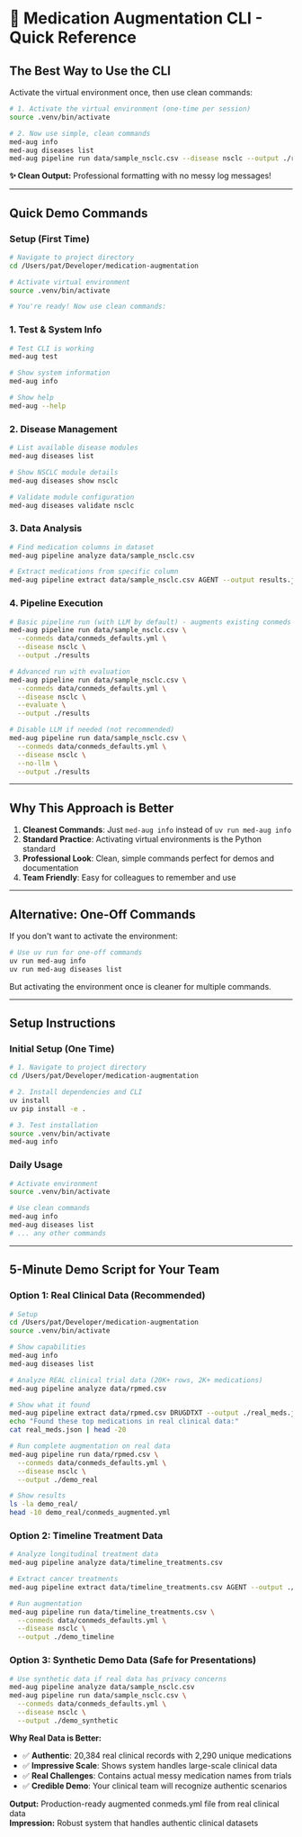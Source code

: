 # 🚀 Medication Augmentation CLI - Quick Reference

## **The Best Way to Use the CLI**

Activate the virtual environment once, then use clean commands:

```bash
# 1. Activate the virtual environment (one-time per session)
source .venv/bin/activate

# 2. Now use simple, clean commands
med-aug info
med-aug diseases list
med-aug pipeline run data/sample_nsclc.csv --disease nsclc --output ./results
```

**✨ Clean Output:** Professional formatting with no messy log messages!

---

## **Quick Demo Commands**

### **Setup (First Time)**
```bash
# Navigate to project directory
cd /Users/pat/Developer/medication-augmentation

# Activate virtual environment  
source .venv/bin/activate

# You're ready! Now use clean commands:
```

### **1. Test & System Info**
```bash
# Test CLI is working
med-aug test

# Show system information  
med-aug info

# Show help
med-aug --help
```

### **2. Disease Management**
```bash
# List available disease modules
med-aug diseases list

# Show NSCLC module details
med-aug diseases show nsclc

# Validate module configuration
med-aug diseases validate nsclc
```

### **3. Data Analysis**
```bash
# Find medication columns in dataset
med-aug pipeline analyze data/sample_nsclc.csv

# Extract medications from specific column
med-aug pipeline extract data/sample_nsclc.csv AGENT --output results.json
```

### **4. Pipeline Execution**
```bash
# Basic pipeline run (with LLM by default) - augments existing conmeds file
med-aug pipeline run data/sample_nsclc.csv \
  --conmeds data/conmeds_defaults.yml \
  --disease nsclc \
  --output ./results

# Advanced run with evaluation
med-aug pipeline run data/sample_nsclc.csv \
  --conmeds data/conmeds_defaults.yml \
  --disease nsclc \
  --evaluate \
  --output ./results

# Disable LLM if needed (not recommended)
med-aug pipeline run data/sample_nsclc.csv \
  --conmeds data/conmeds_defaults.yml \
  --disease nsclc \
  --no-llm \
  --output ./results
```

---

## **Why This Approach is Better**

1. **Cleanest Commands**: Just `med-aug info` instead of `uv run med-aug info`
2. **Standard Practice**: Activating virtual environments is the Python standard
3. **Professional Look**: Clean, simple commands perfect for demos and documentation
4. **Team Friendly**: Easy for colleagues to remember and use

---

## **Alternative: One-Off Commands**

If you don't want to activate the environment:

```bash
# Use uv run for one-off commands
uv run med-aug info
uv run med-aug diseases list
```

But activating the environment once is cleaner for multiple commands.

---

## **Setup Instructions**

### **Initial Setup (One Time)**
```bash
# 1. Navigate to project directory
cd /Users/pat/Developer/medication-augmentation

# 2. Install dependencies and CLI
uv install
uv pip install -e .

# 3. Test installation
source .venv/bin/activate
med-aug info
```

### **Daily Usage**
```bash
# Activate environment
source .venv/bin/activate

# Use clean commands
med-aug info
med-aug diseases list
# ... any other commands
```

---

## **5-Minute Demo Script for Your Team**

### **Option 1: Real Clinical Data (Recommended)**
```bash
# Setup
cd /Users/pat/Developer/medication-augmentation
source .venv/bin/activate

# Show capabilities
med-aug info
med-aug diseases list

# Analyze REAL clinical trial data (20K+ rows, 2K+ medications)
med-aug pipeline analyze data/rpmed.csv

# Show what it found
med-aug pipeline extract data/rpmed.csv DRUGDTXT --output ./real_meds.json
echo "Found these top medications in real clinical data:"
cat real_meds.json | head -20

# Run complete augmentation on real data
med-aug pipeline run data/rpmed.csv \
  --conmeds data/conmeds_defaults.yml \
  --disease nsclc \
  --output ./demo_real

# Show results
ls -la demo_real/
head -10 demo_real/conmeds_augmented.yml
```

### **Option 2: Timeline Treatment Data**
```bash
# Analyze longitudinal treatment data
med-aug pipeline analyze data/timeline_treatments.csv

# Extract cancer treatments 
med-aug pipeline extract data/timeline_treatments.csv AGENT --output ./timeline_meds.json

# Run augmentation
med-aug pipeline run data/timeline_treatments.csv \
  --conmeds data/conmeds_defaults.yml \
  --disease nsclc \
  --output ./demo_timeline
```

### **Option 3: Synthetic Demo Data (Safe for Presentations)**
```bash
# Use synthetic data if real data has privacy concerns
med-aug pipeline analyze data/sample_nsclc.csv
med-aug pipeline run data/sample_nsclc.csv \
  --conmeds data/conmeds_defaults.yml \
  --disease nsclc \
  --output ./demo_synthetic
```

**Why Real Data is Better:**
- ✅ **Authentic**: 20,384 real clinical records with 2,290 unique medications
- ✅ **Impressive Scale**: Shows system handles large-scale clinical data  
- ✅ **Real Challenges**: Contains actual messy medication names from trials
- ✅ **Credible Demo**: Your clinical team will recognize authentic scenarios

**Output:** Production-ready augmented conmeds.yml file from real clinical data  
**Impression:** Robust system that handles authentic clinical datasets